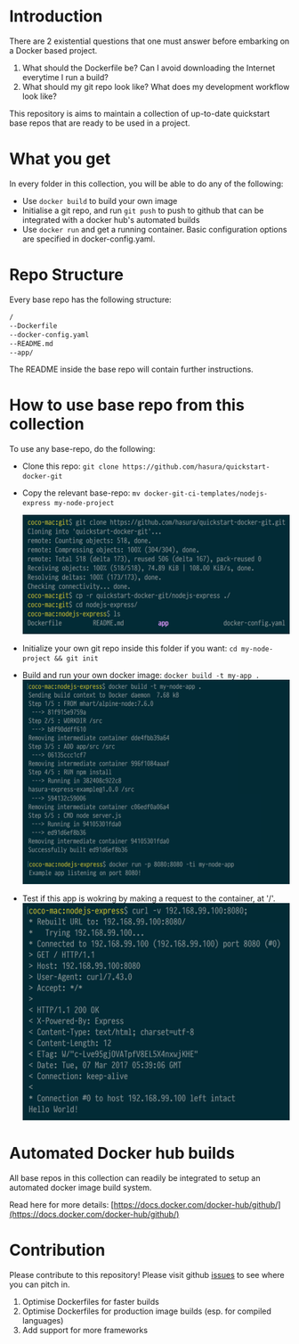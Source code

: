 # Introduction

There are 2 existential questions that one must answer before embarking on a
Docker based project.

1. What should the Dockerfile be? Can I avoid downloading the Internet everytime I run a build?
2. What should my git repo look like? What does my development workflow look like?

This repository is aims to maintain a collection of up-to-date quickstart base repos that
are ready to be used in a project.

# What you get

In every folder in this collection, you will be able to do any of the following:

- Use ``docker build`` to build your own image
- Initialise a git repo, and run ``git push`` to push to github that can
  be integrated with a docker hub's automated builds
- Use ``docker run`` and get a running container. Basic configuration options are
  specified in docker-config.yaml.

# Repo Structure

Every base repo has the following structure:

```
/
--Dockerfile
--docker-config.yaml
--README.md
--app/
```

The README inside the base repo will contain further instructions.


# How to use base repo from this collection

To use any base-repo, do the following:

- Clone this repo:
  ``git clone https://github.com/hasura/quickstart-docker-git``
- Copy the relevant base-repo:
  ``mv docker-git-ci-templates/nodejs-express my-node-project``

  ![git clone example](1-git-clone.png)

- Initialize your own git repo inside this folder if you want: ``cd my-node-project && git init``
- Build and run your own docker image: ``docker build -t my-app .``
  ![git clone example](2-docker-build-run.png)

- Test if this app is wokring by making a request to the container, at '/'.
  ![curl example](3-curl.png)


# Automated Docker hub builds

All base repos in this collection can readily be integrated to setup an
automated docker image build system.

Read here for more details: [https://docs.docker.com/docker-hub/github/](https://docs.docker.com/docker-hub/github/) 


# Contribution

Please contribute to this repository! Please visit github [issues](https://github.com/hasura/quickstart-docker-git/issues) to
see where you can pitch in.

1. Optimise Dockerfiles for faster builds
2. Optimise Dockerfiles for production image builds (esp. for compiled languages)
3. Add support for more frameworks
